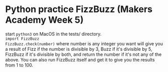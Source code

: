 Python practice FizzBuzz (Makers Academy Week 5)
=====================
start ```python3``` on MacOS in the tests/ directory.<br/>
```import FizzBuzz```<br/>
```FizzBuzz.check(number)``` where number is any integer you want will give you a result of Fizz if the number is divisible by 3, Buzz if it's divisible by 5, FizzBuzz if it's divisible by both, and return the number if it's not any of the above.
You can also run FizzBuzz itself and get it to give you the results from 1 to 100.
